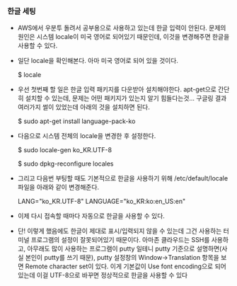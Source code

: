### 한글 세팅

- AWS에서 우분투 돌려서 공부용으로 사용하고 있는데 한글 입력이 안된다. 문제의 원인은 시스템 locale이 미국 영어로 되어있기 때문인데, 이것을 변경해주면 한글을 사용할 수 있다.

- 일단 locale을 확인해본다. 아마 미국 영어로 되어 있을 것이다.

    $ locale

- 우선 첫번째 할 일은 한글 입력 패키지를 다운받아 설치해야한다. apt-get으로 간단히 설치할 수 있는데, 문제는 어떤 패키지가 있는지 알기 힘들다는것... 구글링 결과 여러가지 썰이 있었는데 아래의 것을 설치하면 된다.

    $ sudo apt-get install language-pack-ko

- 다음으로 시스템 전체의 locale을 변경한 후 설정한다.

    $ sudo locale-gen ko_KR.UTF-8

    $ sudo dpkg-reconfigure locales

- 그리고 다음번 부팅할 때도 기본적으로 한글을 사용하기 위해 /etc/default/locale 파일을 아래와 같이 변경해준다.

    LANG="ko_KR.UTF-8"
    LANGUAGE="ko_KR:ko:en_US:en"

- 이제 다시 접속할 때마다 자동으로 한글을 사용할 수 있다.

- 단! 이렇게 했음에도 한글이 제대로 표시/입력되지 않을 수 있는데 그건 사용하는 터미널 프로그램의 설정이 잘못되어있기 때문이다. 아마존 클라우드는 SSH를 사용하고, 아무래도 많이 사용하는 프로그램이 putty 일테니 putty 기준으로 설명하면(사실 본인이 putty를 쓰기 때문), putty 설정창의 Window->Translation 항목을 보면 Remote character set이 있다. 이게 기본값이 Use font encoding으로 되어 있는데 이걸 UTF-8으로 바꾸면 정상적으로 한글을 사용할 수 있다